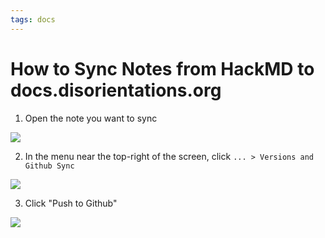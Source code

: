 ```yaml
---
tags: docs
---
```


# How to Sync Notes from HackMD to docs.disorientations.org

1. Open the note you want to sync

![](https://i.imgur.com/4CebMEM.png)

2. In the menu near the top-right of the screen, click `... > Versions and Github Sync`

![](https://i.imgur.com/GLakmby.png)

3. Click "Push to Github"

![](https://i.imgur.com/XHPXRoE.png)
